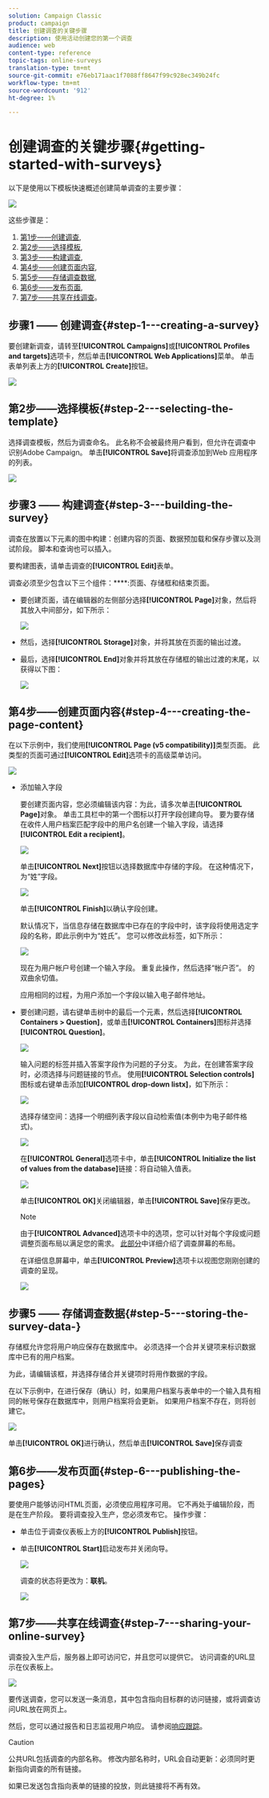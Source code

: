 ```yaml
---
solution: Campaign Classic
product: campaign
title: 创建调查的关键步骤
description: 使用活动创建您的第一个调查
audience: web
content-type: reference
topic-tags: online-surveys
translation-type: tm+mt
source-git-commit: e76eb171aac1f7088ff8647f99c928ec349b24fc
workflow-type: tm+mt
source-wordcount: '912'
ht-degree: 1%

---
```



# 创建调查的关键步骤{#getting-started-with-surveys}

以下是使用以下模板快速概述创建简单调查的主要步骤：

![](assets/s_ncs_admin_survey_result.png)

这些步骤是：

1. [第1步——创建调查](#step-1---creating-a-survey),
1. [第2步——选择模板](#step-2---selecting-the-template),
1. [第3步——构建调查](#step-3---building-the-survey),
1. [第4步——创建页面内容](#step-4---creating-the-page-content),
1. [第5步——存储调查数据](#step-5---storing-the-survey-data-),
1. [第6步——发布页面](#step-6---publishing-the-pages),
1. [第7步——共享在线调查](#step-7---sharing-your-online-survey)。

## 步骤1 —— 创建调查{#step-1---creating-a-survey}

要创建新调查，请转至&#x200B;**[!UICONTROL Campaigns]**&#x200B;或&#x200B;**[!UICONTROL Profiles and targets]**&#x200B;选项卡，然后单击&#x200B;**[!UICONTROL Web Applications]**&#x200B;菜单。 单击表单列表上方的&#x200B;**[!UICONTROL Create]**&#x200B;按钮。

![](assets/s_ncs_admin_survey_create.png)

## 第2步——选择模板{#step-2---selecting-the-template}

选择调查模板，然后为调查命名。 此名称不会被最终用户看到，但允许在调查中识别Adobe Campaign。 单击&#x200B;**[!UICONTROL Save]**&#x200B;将调查添加到Web 应用程序的列表。

![](assets/s_ncs_admin_survey_wz_00.png)

## 步骤3 —— 构建调查{#step-3---building-the-survey}

调查在放置以下元素的图中构建：创建内容的页面、数据预加载和保存步骤以及测试阶段。 脚本和查询也可以插入。

要构建图表，请单击调查的&#x200B;**[!UICONTROL Edit]**&#x200B;表单。

调查必须至少包含以下三个组件：****:页面、存储框和结束页面。

* 要创建页面，请在编辑器的左侧部分选择&#x200B;**[!UICONTROL Page]**&#x200B;对象，然后将其放入中间部分，如下所示：

   ![](assets/s_ncs_admin_survey_new_page.png)

* 然后，选择&#x200B;**[!UICONTROL Storage]**&#x200B;对象，并将其放在页面的输出过渡。
* 最后，选择&#x200B;**[!UICONTROL End]**&#x200B;对象并将其放在存储框的输出过渡的末尾，以获得以下图：

   ![](assets/s_ncs_admin_survey_end.png)

## 第4步——创建页面内容{#step-4---creating-the-page-content}

在以下示例中，我们使用&#x200B;**[!UICONTROL Page (v5 compatibility)]**&#x200B;类型页面。 此类型的页面可通过&#x200B;**[!UICONTROL Edit]**&#x200B;选项卡的高级菜单访问。

![](assets/s_ncs_admin_survey_pagev5.png)

* 添加输入字段

   要创建页面内容，您必须编辑该内容：为此，请多次单击&#x200B;**[!UICONTROL Page]**&#x200B;对象。 单击工具栏中的第一个图标以打开字段创建向导。 要为要存储在收件人用户档案匹配字段中的用户名创建一个输入字段，请选择&#x200B;**[!UICONTROL Edit a recipient]**。

   ![](assets/s_ncs_admin_survey_add_field_menu.png)

   单击&#x200B;**[!UICONTROL Next]**&#x200B;按钮以选择数据库中存储的字段。 在这种情况下，为“姓”字段。

   ![](assets/s_ncs_admin_survey_choose_field.png)

   单击&#x200B;**[!UICONTROL Finish]**&#x200B;以确认字段创建。

   默认情况下，当信息存储在数据库中已存在的字段中时，该字段将使用选定字段的名称，即此示例中为“姓氏”。 您可以修改此标签，如下所示：

   ![](assets/s_ncs_admin_survey_change_label.png)

   现在为用户帐户号创建一个输入字段。 重复此操作，然后选择“帐户否”。 的双曲余切值。

   应用相同的过程，为用户添加一个字段以输入电子邮件地址。

* 要创建问题，请右键单击树中的最后一个元素，然后选择&#x200B;**[!UICONTROL Containers > Question]**，或单击&#x200B;**[!UICONTROL Containers]**&#x200B;图标并选择&#x200B;**[!UICONTROL Question]**。

   ![](assets/s_ncs_admin_survey_add_qu.png)

   输入问题的标签并插入答案字段作为问题的子分支。 为此，在创建答案字段时，必须选择与问题链接的节点。 使用&#x200B;**[!UICONTROL Selection controls]**&#x200B;图标或右键单击添加&#x200B;**[!UICONTROL drop-down listx]**，如下所示：

   ![](assets/s_ncs_admin_survey_add_list.png)

   选择存储空间：选择一个明细列表字段以自动检索值(本例中为电子邮件格式)。

   ![](assets/s_ncs_admin_survey_add_itz_list.png)

   在&#x200B;**[!UICONTROL General]**&#x200B;选项卡中，单击&#x200B;**[!UICONTROL Initialize the list of values from the database]**&#x200B;链接：将自动输入值表。

   ![](assets/s_ncs_admin_survey_add_value.png)

   单击&#x200B;**[!UICONTROL OK]**&#x200B;关闭编辑器，单击&#x200B;**[!UICONTROL Save]**&#x200B;保存更改。

   >[!NOTE]
   >
   >由于&#x200B;**[!UICONTROL Advanced]**&#x200B;选项卡中的选项，您可以针对每个字段或问题调整页面布局以满足您的需求。 [此部分](../../web/using/about-web-forms.md)中详细介绍了调查屏幕的布局。

   在详细信息屏幕中，单击&#x200B;**[!UICONTROL Preview]**&#x200B;选项卡以视图您刚刚创建的调查的呈现。

   ![](assets/s_ncs_admin_survey_preview.png)

## 步骤5 —— 存储调查数据{#step-5---storing-the-survey-data-}

存储框允许您将用户响应保存在数据库中。 必须选择一个合并关键项来标识数据库中已有的用户档案。

为此，请编辑该框，并选择存储合并关键项时将用作数据的字段。

在以下示例中，在进行保存（确认）时，如果用户档案与表单中的一个输入具有相同的帐号保存在数据库中，则用户档案将会更新。 如果用户档案不存在，则将创建它。

![](assets/s_ncs_admin_survey_save_edit.png)

单击&#x200B;**[!UICONTROL OK]**&#x200B;进行确认，然后单击&#x200B;**[!UICONTROL Save]**&#x200B;保存调查

## 第6步——发布页面{#step-6---publishing-the-pages}

要使用户能够访问HTML页面，必须使应用程序可用。 它不再处于编辑阶段，而是在生产阶段。 要将调查投入生产，您必须发布它。 操作步骤：

* 单击位于调查仪表板上方的&#x200B;**[!UICONTROL Publish]**&#x200B;按钮。
* 单击&#x200B;**[!UICONTROL Start]**&#x200B;启动发布并关闭向导。

   ![](assets/s_ncs_admin_survey_start_publ.png)

   调查的状态将更改为：**联机**。

   ![](assets/survey_published.png)

## 第7步——共享在线调查{#step-7---sharing-your-online-survey}

调查投入生产后，服务器上即可访问它，并且您可以提供它。 访问调查的URL显示在仪表板上。

![](assets/survey_url_from_dashboard.png)

要传送调查，您可以发送一条消息，其中包含指向目标群的访问链接，或将调查访问URL放在网页上。

然后，您可以通过报告和日志监视用户响应。 请参阅[响应跟踪](../../web/using/publish--track-and-use-collected-data.md#response-tracking)。

>[!CAUTION]
>
>公共URL包括调查的内部名称。 修改内部名称时，URL会自动更新：必须同时更新指向调查的所有链接。
>
>如果已发送包含指向表单的链接的投放，则此链接将不再有效。

